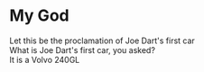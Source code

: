# My God
Let this be the proclamation of Joe Dart's first car
<br> What is Joe Dart's first car, you asked?
<br> It is a Volvo 240GL
